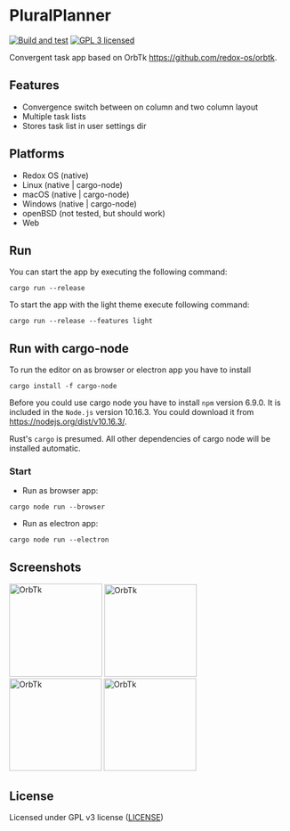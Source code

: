 # PluralPlanner
[![Build and test](https://github.com/PluralTools/PluralPlanner/workflows/CI/badge.svg)](https://github.com/PluralTools/PluralPlanner/actions)
[![GPL 3 licensed](https://img.shields.io/badge/license-GPL3-darkgreen.svg)](./LICENSE)

Convergent task app based on OrbTk https://github.com/redox-os/orbtk.

## Features

* Convergence switch between on column and two column layout
* Multiple task lists
* Stores task list in user settings dir

## Platforms

* Redox OS (native)
* Linux (native | cargo-node)
* macOS (native | cargo-node)
* Windows (native | cargo-node)
* openBSD (not tested, but should work)
* Web

## Run 

You can start the app by executing the following command:

```text
cargo run --release
```

To start the app with the light theme execute following command:

```shell
cargo run --release --features light
```

## Run with cargo-node

To run the editor on as browser or electron app you have to install

```text
cargo install -f cargo-node
```

Before you could use cargo node you have to install `npm` version 6.9.0. It is included in the `Node.js` version 10.16.3. You could download it from https://nodejs.org/dist/v10.16.3/. 

Rust's `cargo` is presumed. All other dependencies of cargo node will be installed automatic.

### Start 

* Run as browser app:

```text
cargo node run --browser
```

* Run as electron app:

```text
cargo node run --electron
```

## Screenshots

<img alt="OrbTk" width="167" src="https://github.com/PluralTools/Assets/raw/master/pluralplanner_overview_dark.png">
<img alt="OrbTk" width="166" src="https://github.com/PluralTools/Assets/raw/master/pluralplanner_tasks_dark.png">
<img alt="OrbTk" width="166" src="https://github.com/PluralTools/Assets/raw/master/pluralplanner_overview_light.png">
<img alt="OrbTk" width="166" src="https://github.com/PluralTools/Assets/raw/master/pluralplanner_tasks_light.png">

## License

Licensed under GPL v3 license ([LICENSE](LICENSE))

